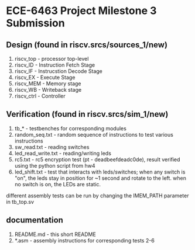 # ECE-6463 Project Milestone 3 Submission

## Design (found in riscv.srcs/sources_1/new)
1. riscv_top          - processor top-level
2. riscv_ID           - Instruction Fetch Stage
3. riscv_IF           - Instrucstion Decode Stage
4. riscv_EX           - Execute Stage
5. riscv_MEM          - Memory stage
6. riscv_WB           - Writeback stage
7. riscv_ctrl         - Controller

## Verification (found in riscv.srcs/sim_1/new)
1. tb_* - testbenches for corresponding modules
2. random_seq.txt     - random sequence of instructions to test various instructions
3. sw_read.txt        - reading switches
4. led_read_write.txt - reading/writing leds
5. rc5.txt            - rc5 encryption test (pt - deadbeefdeadc0de), result verified using the python script from hw4
6. led_shift.txt      - test that interacts with leds/switches; when any switch is "on", the leds stay in position for ~1 second and rotate to the left. when no switch is on, the LEDs are static.

different assembly tests can be run by changing the IMEM_PATH parameter in tb_top.sv

## documentation
1. README.md          - this short README
2. *.asm              - assembly instructions for corresponding tests 2-6
